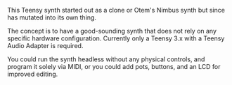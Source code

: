 This Teensy synth started out as a clone or Otem's Nimbus synth but since has mutated into its own thing.

The concept is to have a good-sounding synth that does not rely on any specific hardware configuration.
Currently only a Teensy 3.x with a Teensy Audio Adapter is required.

You could run the synth headless without any physical controls, and program it solely via MIDI, or you could add pots, buttons, and an LCD for improved editing.

